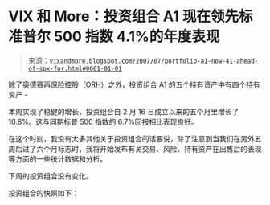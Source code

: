 <!--yml

类别：未分类

日期：2024 年 05 月 18 日 19:07:20

-->

# VIX 和 More：投资组合 A1 现在领先标准普尔 500 指数 4.1%的年度表现

> 来源：[`vixandmore.blogspot.com/2007/07/portfolio-a1-now-41-ahead-of-spx-for.html#0001-01-01`](http://vixandmore.blogspot.com/2007/07/portfolio-a1-now-41-ahead-of-spx-for.html#0001-01-01)

除了[奥德赛再保险控股（ORH）](http://finance.google.com/finance?q=orh&hl=en)之外，投资组合 A1 的五个持有资产中有四个持有资产 - 

本周实现了稳健的增长，投资组合自 2 月 16 日成立以来的五个月里增长了 10.8%。这与同期标普 500 指数的 6.7%回报相比表现良好。

在这个时刻，我没有太多其他关于投资组合的话要说，除了注意到当我们在另外五周后过了六个月标志时，我将开始发布有关交易、风险、持有资产在出售后的表现等方面的一些统计数据和分析。

下周的投资组合没有变化。

投资组合的快照如下：
